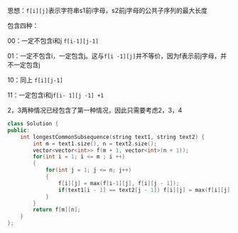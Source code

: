 思想：`f[i][j]`表示字符串s1前i字母，s2前j字母的公共子序列的最大长度

包含四种：

00：一定不包含i和j `f[i-1][j-1]`

01：一定不包含i，一定包含j。这与`f[i -1][j]`并不等价，因为f表示前j字母，并不一定包含j

10：同上 `f[i][j-1]`

11：一定包含i和j`f[i- 1][j -1] +1 `

2，3两种情况已经包含了第一种情况，因此只需要考虑2，3，4

```c++
class Solution {
public:
    int longestCommonSubsequence(string text1, string text2) {
        int m = text1.size(), n = text2.size();
        vector<vector<int>> f(m + 1, vector<int>(n + 1));
        for(int i = 1; i <= m ; i ++)
        {
            for(int j = 1; j <= n; j++)
            {
                f[i][j] = max(f[i-1][j], f[i][j - 1]);
                if(text1[i - 1] == text2[j - 1]) f[i][j] = max(f[i][j], f[i - 1][j - 1] + 1);
            }
        }
        return f[m][n];
    }
};
```

